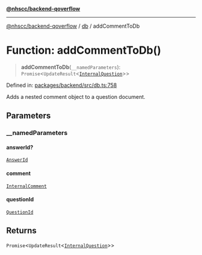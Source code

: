 [**@nhscc/backend-qoverflow**](../../README.md)

***

[@nhscc/backend-qoverflow](../../README.md) / [db](../README.md) / addCommentToDb

# Function: addCommentToDb()

> **addCommentToDb**(`__namedParameters`): `Promise`\<`UpdateResult`\<[`InternalQuestion`](../type-aliases/InternalQuestion.md)\>\>

Defined in: [packages/backend/src/db.ts:758](https://github.com/nhscc/qoverflow.api.hscc.bdpa.org/blob/7f72ded3e1b4a649a6466e0d002164176291fadc/packages/backend/src/db.ts#L758)

Adds a nested comment object to a question document.

## Parameters

### \_\_namedParameters

#### answerId?

[`AnswerId`](../interfaces/AnswerId.md)

#### comment

[`InternalComment`](../type-aliases/InternalComment.md)

#### questionId

[`QuestionId`](../interfaces/QuestionId.md)

## Returns

`Promise`\<`UpdateResult`\<[`InternalQuestion`](../type-aliases/InternalQuestion.md)\>\>
